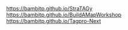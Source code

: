 https://bambitp.github.io/StraTAGy
https://bambitp.github.io/BuildAMapWorkshop
https://bambitp.github.io/Tagpro-Next
